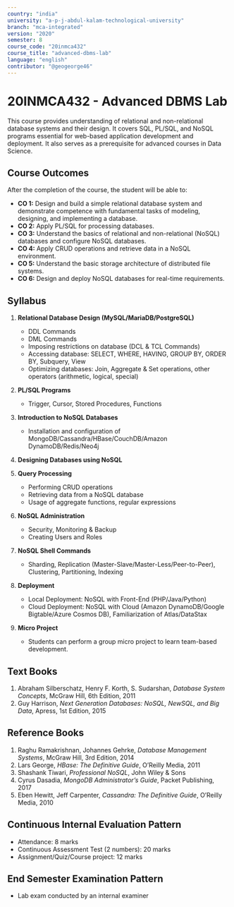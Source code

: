 ```yaml
---
country: "india"
university: "a-p-j-abdul-kalam-technological-university"
branch: "mca-integrated"
version: "2020"
semester: 8
course_code: "20inmca432"
course_title: "advanced-dbms-lab"
language: "english"
contributor: "@geogeorge46"
---
```


# 20INMCA432 - Advanced DBMS Lab

This course provides understanding of relational and non-relational database systems and their design. It covers SQL, PL/SQL, and NoSQL programs essential for web-based application development and deployment. It also serves as a prerequisite for advanced courses in Data Science.

## Course Outcomes
After the completion of the course, the student will be able to:

- **CO 1:** Design and build a simple relational database system and demonstrate competence with fundamental tasks of modeling, designing, and implementing a database.  
- **CO 2:** Apply PL/SQL for processing databases.  
- **CO 3:** Understand the basics of relational and non-relational (NoSQL) databases and configure NoSQL databases.  
- **CO 4:** Apply CRUD operations and retrieve data in a NoSQL environment.  
- **CO 5:** Understand the basic storage architecture of distributed file systems.  
- **CO 6:** Design and deploy NoSQL databases for real-time requirements.

## Syllabus

1. **Relational Database Design (MySQL/MariaDB/PostgreSQL)**  
   - DDL Commands  
   - DML Commands  
   - Imposing restrictions on database (DCL & TCL Commands)  
   - Accessing database: SELECT, WHERE, HAVING, GROUP BY, ORDER BY, Subquery, View  
   - Optimizing databases: Join, Aggregate & Set operations, other operators (arithmetic, logical, special)  

2. **PL/SQL Programs**  
   - Trigger, Cursor, Stored Procedures, Functions  

3. **Introduction to NoSQL Databases**  
   - Installation and configuration of MongoDB/Cassandra/HBase/CouchDB/Amazon DynamoDB/Redis/Neo4j  

4. **Designing Databases using NoSQL**  

5. **Query Processing**  
   - Performing CRUD operations  
   - Retrieving data from a NoSQL database  
   - Usage of aggregate functions, regular expressions  

6. **NoSQL Administration**  
   - Security, Monitoring & Backup  
   - Creating Users and Roles  

7. **NoSQL Shell Commands**  
   - Sharding, Replication (Master-Slave/Master-Less/Peer-to-Peer), Clustering, Partitioning, Indexing  

8. **Deployment**  
   - Local Deployment: NoSQL with Front-End (PHP/Java/Python)  
   - Cloud Deployment: NoSQL with Cloud (Amazon DynamoDB/Google Bigtable/Azure Cosmos DB), Familiarization of Atlas/DataStax  

9. **Micro Project**  
   - Students can perform a group micro project to learn team-based development.

## Text Books
1. Abraham Silberschatz, Henry F. Korth, S. Sudarshan, *Database System Concepts*, McGraw Hill, 6th Edition, 2011  
2. Guy Harrison, *Next Generation Databases: NoSQL, NewSQL, and Big Data*, Apress, 1st Edition, 2015  

## Reference Books
1. Raghu Ramakrishnan, Johannes Gehrke, *Database Management Systems*, McGraw Hill, 3rd Edition, 2014  
2. Lars George, *HBase: The Definitive Guide*, O’Reilly Media, 2011  
3. Shashank Tiwari, *Professional NoSQL*, John Wiley & Sons  
4. Cyrus Dasadia, *MongoDB Administrator’s Guide*, Packet Publishing, 2017  
5. Eben Hewitt, Jeff Carpenter, *Cassandra: The Definitive Guide*, O’Reilly Media, 2010

## Continuous Internal Evaluation Pattern
- Attendance: 8 marks  
- Continuous Assessment Test (2 numbers): 20 marks  
- Assignment/Quiz/Course project: 12 marks  

## End Semester Examination Pattern
- Lab exam conducted by an internal examiner
